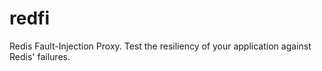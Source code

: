 # redfi
Redis Fault-Injection Proxy. Test the resiliency of your application against Redis' failures.
